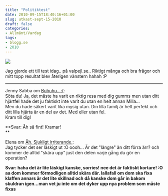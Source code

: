 ```yaml
---
title: "Politiktest"
date: 2010-09-15T18:40:16+01:00
slug: utkast-sept-15-2010
draft: false
categories:
- Allmänt/Vardag
tags:
- blogg.se
- 2010
---
```

![](/assets/images/blogg.se/tesst_107622930.jpg)  
  
  
Jag gjorde ett till test idag.. på valpejl.se.. Riktigt många och bra frågor och mitt topp resultat blev återigen vänstern hahah :P  
  

* * *

  
  
Jenny Sabba om [Buhuhu.. :(](http://camillalovgren.blogg.se/2010/september/buhuhu.html):  
Söta du! Ja, det måste ha varit en riktig resa med dig gumms men utan ditt hjärtfel hade det ju faktiskt inte varit du utan en helt annan Milla...  
Men du hade säkert varit lika mysig utan. Din lilla familj är helt perfekt och ditt lilla hjärta är en del av det. Med eller utan fel.  
Kram till dig!  
  
**Svar: Åh så fint! Kramar!  
**  
  
  
Elena om [Åh. Sjukligt irriterande.](http://camillalovgren.blogg.se/2010/september/ah-sjukligt-irriterande.html):  
Jag tycker det ser läskigt ut :O oooh... Är det "längre" än ditt förra ärr? och kommer de alltid "skära upp" just den delen varje gång du gör en operation?  
  
**Svar: haha det är lite läskigt kanske, sorries! nee det är faktiskt kortare! :O aa dom kommer förmodligen alltid skära där. Iallafall om dom ska fixa klaffen annars är det lite skillnad och då kanske dom går in bakom skuldran igen...man vet ju inte om det dyker upp nya problem som måste fixas**